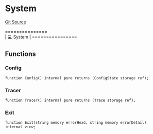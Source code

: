 # System
[Git Source](https://github.com/metacontract/mc/blob/df7a49283d8212c99bebd64a186325e91d34c075/resources/devkit/api-reference/system/System.sol)

===============\
|   💻 System     |
\================


## Functions
### Config


```solidity
function Config() internal pure returns (ConfigState storage ref);
```

### Tracer


```solidity
function Tracer() internal pure returns (Trace storage ref);
```

### Exit


```solidity
function Exit(string memory errorHead, string memory errorDetail) internal view;
```

